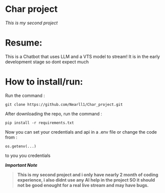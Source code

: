 # Char project
 
*This is my second project*

# Resume:

This is a Chatbot that uses LLM and a VTS model to stream!
It is in the early development stage so dont expect much

# How to install/run:

Run the command :
```
git clone https://github.com/Nearll1/Char_project.git
```
After downloading the repo, run the command :
```
pip install -r requirements.txt
```

Now you can set your credentials and api in a .env file or
change the code from : 
```
os.getenv(...)
```
to you you credentials

***Important Note***

> **This is my second project and i only have nearly 2 month of coding experience, i also didnt use any AI help in the project SO it should not be good enought for a real live stream and may have bugs.**
